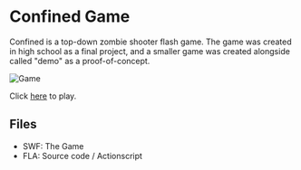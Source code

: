 # Confined Game

Confined is a top-down zombie shooter flash game. 
The game was created in high school as a final project, and a smaller game was created alongside called "demo" as a proof-of-concept.

![Game](https://raw.github.com/hazzelnut/Confined-Game/master/game.png)

Click [here](http://hazzelnut.github.io/Confined-Game/) to play.

## Files
* SWF: The Game
* FLA: Source code / Actionscript
	